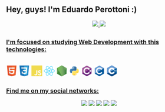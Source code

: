 <!--
**eduperottoni/eduperottoni** is a ✨ _special_ ✨ repository because its `README.md` (this file) appears on your GitHub profile.
-->

## Hey, guys! I'm Eduardo Perottoni :)


<div align='center'>
  <a href="https://github.com/eduperottoni">
  <img height="180em" src="https://github-readme-stats.vercel.app/api?username=eduperottoni&show_icons=true&theme=tokyonight&include_all_commits=true&count_private=true"/>
  <img height="180em" src="https://github-readme-stats.vercel.app/api/top-langs/?username=eduperottoni&layout=compact&langs_count=7&theme=tokyonight"/>
</div>
  
<!-- GitHub Stats Repository: https://github.com/anuraghazra/github-readme-stats --> 
<!-- GitHub Stats Themes: dark, radical, merko, gruvbox, tokyonight, onedark, cobalt, synthwave, highcontrast, dracula-->

   ##
### I'm focused on studying Web Development with this technologies:
<div style="display: inline-block" align='center'><br>
  <img align="center" alt="HTML" height="30" width="30" src="https://raw.githubusercontent.com/devicons/devicon/master/icons/html5/html5-original.svg">
  <img align="center" alt="CSS" height="30" width="30" src="https://raw.githubusercontent.com/devicons/devicon/master/icons/css3/css3-original.svg">
  <img align="center" alt="JavaScript" height="30" width="30" src="https://raw.githubusercontent.com/devicons/devicon/master/icons/javascript/javascript-plain.svg">
  <img align="center" alt="ReactJs" height="30" width="30" src="https://raw.githubusercontent.com/devicons/devicon/master/icons/react/react-original.svg">
  <img align="center" alt="ReactJs" height="30" width="30" src="https://raw.githubusercontent.com/github/explore/80688e429a7d4ef2fca1e82350fe8e3517d3494d/topics/nodejs/nodejs.png">
  <img align="center" alt="Python" height="30" width="30" src="https://raw.githubusercontent.com/devicons/devicon/master/icons/python/python-original.svg">
  <img align="center" alt="C#" height="30" width="30" src="https://raw.githubusercontent.com/devicons/devicon/master/icons/csharp/csharp-original.svg">
  <img align="center" alt="C" height="30" width="30" src="https://raw.githubusercontent.com/devicons/devicon/master/icons/c/c-original.svg">
  <img align="center" alt="C-plus-plus" height="30" width="30" src="https://raw.githubusercontent.com/devicons/devicon/master/icons/cplusplus/cplusplus-original.svg">

</div>

  ##
### Find me on my social networks:
<div align='center'>
  <a href="https://twitter.com/edu_perottoni" target="_blank"><img src="https://img.shields.io/badge/Twitter-1DA1F2?style=for-the-badge&logo=twitter&logoColor=white" target="_blank"></a>
  <a href="https://www.facebook.com/edu.perottoni/" target="_blank"><img src="https://img.shields.io/badge/Facebook-1877F2?style=for-the-badge&logo=facebook&logoColor=white" target="_blank"></a>
  <a href="https://instagram.com/edu.perottoni" target="_blank"><img src="https://img.shields.io/badge/-Instagram-%23E4405F?style=for-the-badge&logo=instagram&logoColor=white" target="_blank"></a>
  <a href="https://www.linkedin.com/in/eduardo-perottoni-6625871a3/" target="_blank"><img src="https://img.shields.io/badge/-LinkedIn-%230077B5?style=for-the-badge&logo=linkedin&logoColor=white" target="_blank"></a>
  <a href = "mailto:edu.perottoni@gmail.com"><img src="https://img.shields.io/badge/Gmail-D14836?style=for-the-badge&logo=gmail&logoColor=white" target="_blank"></a>
</div>



  




